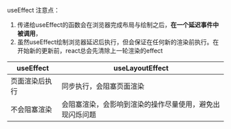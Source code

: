 useEffect 注意点：

 1.  传递给useEffect的函数会在浏览器完成布局与绘制之后，**在一个延迟事件中被调用**，
 2. 虽然useEffect绘制浏览器延迟后执行，但会保证在任何新的渲染前执行。在开始新的更新前，react总会先清除上一轮渲染的effect

| useEffect  | useLayoutEffect |
|--|--|
| 页面渲染后执行 |同步执行，会阻塞页面渲染  |
|不会阻塞渲染|会阻塞渲染，会影响到渲染的操作尽量使用，避免出现闪烁问题||


<!--stackedit_data:
eyJoaXN0b3J5IjpbOTkxMTgzNDM4LC03ODk4NzU4NDddfQ==
-->